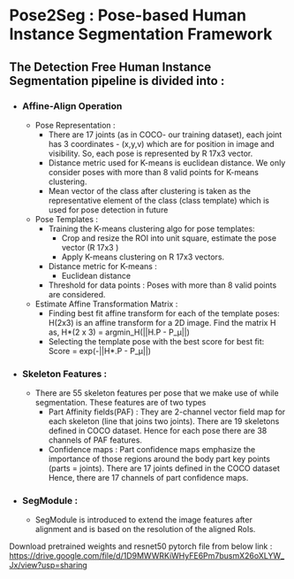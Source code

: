 # Pose2Seg : Pose-based Human Instance Segmentation Framework

## The Detection Free Human Instance Segmentation pipeline is divided into : 
 - ### Affine-Align Operation
   - Pose Representation : 
     - There are 17 joints (as in COCO- our training dataset), each joint has 3 coordinates - (x,y,v) which are for position in image and visibility. So, each pose is represented by R 17x3 vector. 
     - Distance metric used for K-means is euclidean distance. We only consider poses with more than 8 valid points for K-means clustering. 
     - Mean vector of the class after clustering is taken as the representative element of the class (class template) which is used for pose detection in future
   - Pose Templates : 
     - Training the K-means clustering algo for pose templates:
       - Crop and resize the ROI into unit square, estimate the pose vector (R 17x3 )
       - Apply K-means clustering on R 17x3 vectors.
     - Distance metric for K-means :
       - Euclidean distance
     - Threshold for data points : Poses with more than 8 valid points are considered.
   - Estimate Affine Transformation Matrix : 
     - Finding  best fit affine transform for each of the template poses: H(2x3) is an affine transform for a 2D image. Find the matrix H as, H*(2 x 3) = argmin_H(||H.P - P_μ||)
     - Selecting the template pose with the best score for best fit: Score = exp(-||H*.P - P_μ||)
 - ### Skeleton Features : 
   - There are 55 skeleton features per pose that we make use of while segmentation. These features are of two types
     - Part Affinity fields(PAF) :  They are 2-channel vector field map for each skeleton (line that joins two joints). There are 19 skeletons defined in COCO dataset. Hence for each pose there are 38 channels of PAF features.
     - Confidence maps : Part confidence maps emphasize the importance of those regions around the body part key points (parts = joints). There are 17 joints defined in the COCO dataset Hence, there are 17 channels of part confidence maps.
 - ### SegModule :
   - SegModule is introduced to extend the image features after alignment and is based on the resolution of the aligned RoIs. 

Download pretrained weights and resnet50 pytorch file from below link : https://drive.google.com/file/d/1D9MWWRKiWHyFE6Pm7busmX26oXLYW_Jx/view?usp=sharing
